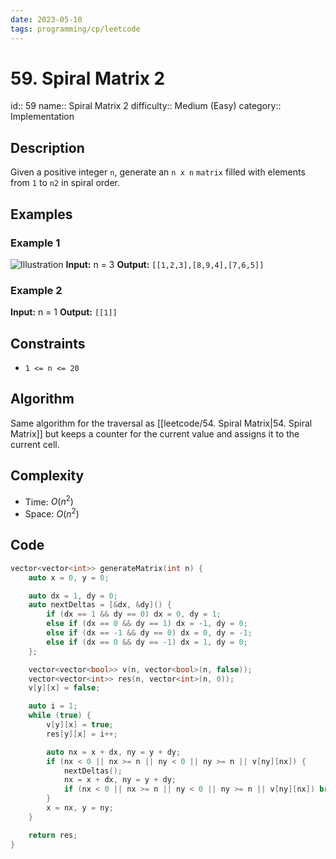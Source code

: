 ```yaml
---
date: 2023-05-10
tags: programming/cp/leetcode
---
```


# 59. Spiral Matrix 2 

id:: 59
name:: Spiral Matrix 2
difficulty:: Medium (Easy)
category:: Implementation

## Description
Given a positive integer `n`, generate an `n x n` `matrix` filled with elements from `1` to `n2` in spiral order.

## Examples
### Example 1
![Illustration](https://assets.leetcode.com/uploads/2020/11/13/spiraln.jpg)
**Input:** n = 3
**Output:** `[[1,2,3],[8,9,4],[7,6,5]]`

### Example 2
**Input:** n = 1
**Output:** `[[1]]`

## Constraints
-   `1 <= n <= 20`

## Algorithm
Same algorithm for the traversal as [[leetcode/54. Spiral Matrix|54. Spiral Matrix]] but keeps a counter for the current value and assigns it to the current cell.

## Complexity
- Time: $O(n^2)$
- Space: $O(n^2)$

## Code
```cpp
vector<vector<int>> generateMatrix(int n) {
	auto x = 0, y = 0;

	auto dx = 1, dy = 0;
	auto nextDeltas = [&dx, &dy]() {
		if (dx == 1 && dy == 0) dx = 0, dy = 1;
		else if (dx == 0 && dy == 1) dx = -1, dy = 0;
		else if (dx == -1 && dy == 0) dx = 0, dy = -1;
		else if (dx == 0 && dy == -1) dx = 1, dy = 0;
	};

	vector<vector<bool>> v(n, vector<bool>(n, false));
	vector<vector<int>> res(n, vector<int>(n, 0));
	v[y][x] = false;

	auto i = 1;
	while (true) {
		v[y][x] = true;
		res[y][x] = i++;

		auto nx = x + dx, ny = y + dy;
		if (nx < 0 || nx >= n || ny < 0 || ny >= n || v[ny][nx]) {
			nextDeltas();
			nx = x + dx, ny = y + dy;
			if (nx < 0 || nx >= n || ny < 0 || ny >= n || v[ny][nx]) break;
		}
		x = nx, y = ny;
	}

	return res;
}
```